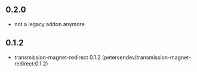 ## 0.2.0

 - not a legacy addon anymore

## 0.1.2

 - transmission-magnet-redirect 0.1.2 (petersendev/transmission-magnet-redirect:0.1.2)